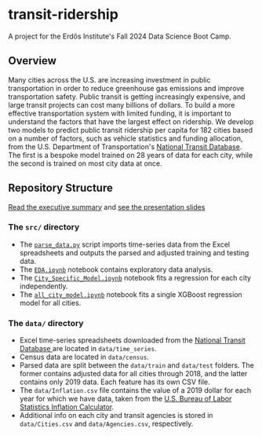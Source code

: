 # transit-ridership

A project for the Erdős Institute's Fall 2024 Data Science Boot Camp.

## Overview

Many cities across the U.S. are increasing investment in public transportation in order
to reduce greenhouse gas emissions and improve transportation safety. Public transit is
getting increasingly expensive, and large transit projects can cost many billions of
dollars. To build a more effective transportation system with limited funding, it is
important to understand the factors that have the largest effect on ridership. We develop
two models to predict public transit ridership per capita for 182 cities based on a
number of factors, such as vehicle statistics and funding allocation, from the U.S. 
Department of Transportation's [National Transit Database](https://www.transit.dot.gov/ntd). 
The first is a bespoke model trained on 28 years of data for each city, while the second 
is trained on most city data at once.

## Repository Structure

[Read the executive summary](Executive_Summary.pdf) and [see the presentation
slides](Transit_Ridership_Slides.pdf)

### The `src/` directory

- The [`parse_data.py`](src/parse_data.py) script imports time-series data from the Excel
spreadsheets and outputs the parsed and adjusted training and testing data.
- The [`EDA.ipynb`](src/EDA.ipynb) notebook contains exploratory data analysis.
- The [`City_Specific_Model.ipynb`](src/City_Specific_Model.ipynb) notebook fits 
a regression for each city independently.
- The [`all_city_model.ipynb`](src/all_city_model.ipynb) notebook fits a single 
XGBoost regression model for all cities.

### The `data/` directory

- Excel time-series spreadsheets downloaded from the [National Transit Database
](https://www.transit.dot.gov/ntd) are located in `data/time_series`. 
- Census data are located in `data/census`.
- Parsed data are split between the `data/train` and `data/test` folders. The
former contains adjusted data for all cities through 2018, and the latter
contains only 2019 data. Each feature has its own CSV file.
- The `data/Inflation.csv` file contains the value of a 2019 dollar for each
year for which we have data, taken from the [U.S. Bureau of Labor Statistics
Inflation Calculator](https://data.bls.gov/cgi-bin/cpicalc.pl).
- Additional info on each city and transit agencies is stored in `data/Cities.csv`
and `data/Agencies.csv`, respectively.
